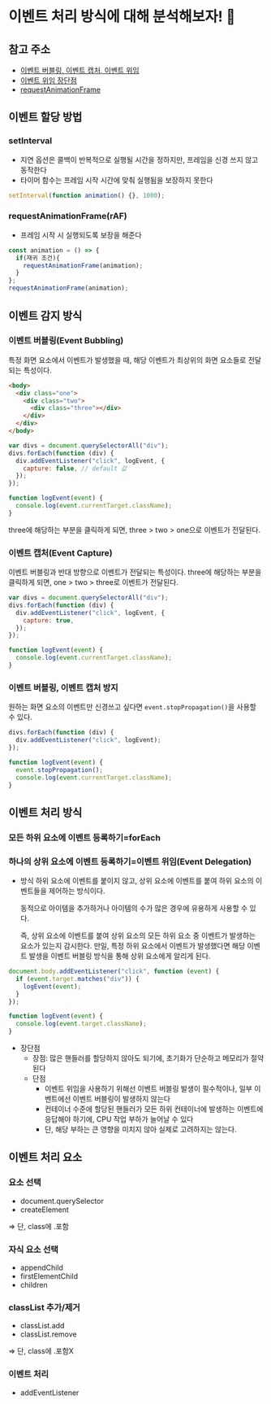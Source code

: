 # 이벤트 처리 방식에 대해 분석해보자! 🤖

## 참고 주소

- [이벤트 버블링, 이벤트 캡처, 이벤트 위임](https://joshua1988.github.io/web-development/javascript/event-propagation-delegation/)
- [이벤트 위임 장단점](https://ko.javascript.info/event-delegation)
- [requestAnimationFrame](https://inpa.tistory.com/entry/%F0%9F%8C%90-requestAnimationFrame-%EA%B0%80%EC%9D%B4%EB%93%9C)

## 이벤트 할당 방법

### setInterval

- 지연 옵션은 콜백이 반복적으로 실행될 시간을 정하지만, 프레임을 신경 쓰지 않고 동작한다
- 타이머 함수는 프레임 시작 시간에 맞춰 실행됨을 보장하지 못한다

```js
setInterval(function animation() {}, 1000);
```

### requestAnimationFrame(rAF)

- 프레임 시작 시 실행되도록 보장을 해준다

```js
const animation = () => {
  if(재귀 조건){
    requestAnimationFrame(animation);
  }
};
requestAnimationFrame(animation);
```

## 이벤트 감지 방식

### 이벤트 버블링(Event Bubbling)

특정 화면 요소에서 이벤트가 발생했을 때, 해당 이벤트가 최상위의 화면 요소들로 전달되는 특성이다.

```html
<body>
  <div class="one">
    <div class="two">
      <div class="three"></div>
    </div>
  </div>
</body>
```

```js
var divs = document.querySelectorAll("div");
divs.forEach(function (div) {
  div.addEventListener("click", logEvent, {
    capture: false, // default 값
  });
});

function logEvent(event) {
  console.log(event.currentTarget.className);
}
```

three에 해당하는 부분을 클릭하게 되면, three > two > one으로 이벤트가 전달된다.

### 이벤트 캡처(Event Capture)

이벤트 버블링과 반대 방향으로 이벤트가 전달되는 특성이다.
three에 해당하는 부분을 클릭하게 되면, one > two > three로 이벤트가 전달된다.

```js
var divs = document.querySelectorAll("div");
divs.forEach(function (div) {
  div.addEventListener("click", logEvent, {
    capture: true,
  });
});

function logEvent(event) {
  console.log(event.currentTarget.className);
}
```

### 이벤트 버블링, 이벤트 캡처 방지

원하는 화면 요소의 이벤트만 신경쓰고 싶다면 `event.stopPropagation()`을 사용할 수 있다.

```js
divs.forEach(function (div) {
  div.addEventListener("click", logEvent);
});

function logEvent(event) {
  event.stopPropagation();
  console.log(event.currentTarget.className);
}
```

## 이벤트 처리 방식

### 모든 하위 요소에 이벤트 등록하기=forEach

### 하나의 상위 요소에 이벤트 등록하기=**이벤트 위임(Event Delegation)**

- 방식
  하위 요소에 이벤트를 붙이지 않고, 상위 요소에 이벤트를 붙여 하위 요소의 이벤트들을 제어하는 방식이다.

  동적으로 아이템을 추가하거나 아이템의 수가 많은 경우에 유용하게 사용할 수 있다.

  즉, 상위 요소에 이벤트를 붙여 상위 요소의 모든 하위 요소 중 이벤트가 발생하는 요소가 있는지 감시한다. 만일, 특정 하위 요소에서 이벤트가 발생했다면 해당 이벤트 발생을 이벤트 버블링 방식을 통해 상위 요소에게 알리게 된다.

```js
document.body.addEventListener("click", function (event) {
  if (event.target.matches("div")) {
    logEvent(event);
  }
});

function logEvent(event) {
  console.log(event.target.className);
}
```

- 장단점
  - 장점: 많은 핸들러를 할당하지 않아도 되기에, 초기화가 단순하고 메모리가 절약된다
  - 단점
    - 이벤트 위임을 사용하기 위해선 이벤트 버블링 발생이 필수적이나, 일부 이벤트에선 이벤트 버블링이 발생하지 않는다
    - 컨테이너 수준에 할당된 핸들러가 모든 하위 컨테이너에 발생하는 이벤트에 응답해야 하기에, CPU 작업 부하가 늘어날 수 있다
    - 단, 해당 부하는 큰 영향을 미치지 않아 실제로 고려하지는 않는다.

## 이벤트 처리 요소

### 요소 선택

- document.querySelector
- createElement

⇒ 단, class에 .포함

### 자식 요소 선택

- appendChild
- firstElementChild
- children

### classList 추가/제거

- classList.add
- classList.remove

⇒ 단, class에 .포함X

### 이벤트 처리

- addEventListener
